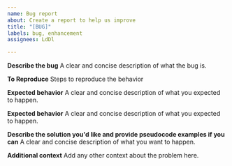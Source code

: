```yaml
---
name: Bug report
about: Create a report to help us improve
title: "[BUG]"
labels: bug, enhancement
assignees: LdDl

---
```


**Describe the bug**
A clear and concise description of what the bug is.

**To Reproduce**
Steps to reproduce the behavior

**Expected behavior**
A clear and concise description of what you expected to happen.

**Expected behavior**
A clear and concise description of what you expected to happen.

**Describe the solution you'd like and provide pseudocode examples if you can**
A clear and concise description of what you want to happen.

**Additional context**
Add any other context about the problem here.
